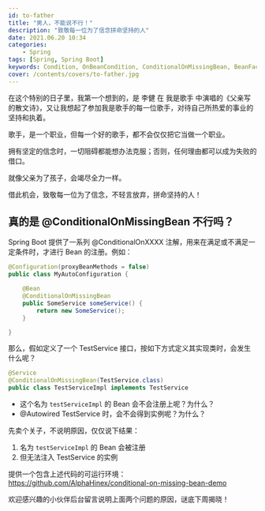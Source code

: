 ```yaml
---
id: to-father
title: "男人，不能说不行！"
description: "致敬每一位为了信念拼命坚持的人"
date: 2021.06.20 10:34
categories:
    - Spring
tags: [Spring, Spring Boot]
keywords: Condition, OnBeanCondition, ConditionalOnMissingBean, BeanFactory, BeanDefinitionRegistry, ApplicationContext
cover: /contents/covers/to-father.jpg
---
```


在这个特别的日子里，我第一个想到的，是 李健 在 我是歌手 中演唱的《父亲写的散文诗》，又让我想起了参加我是歌手的每一位歌手，对待自己所热爱的事业的坚持和执着。

歌手，是一个职业，但每一个好的歌手，都不会仅仅把它当做一个职业。

拥有坚定的信念时，一切阻碍都能想办法克服；否则，任何理由都可以成为失败的借口。

就像父亲为了孩子，会竭尽全力一样。

借此机会，致敬每一位为了信念，不轻言放弃，拼命坚持的人！


## 真的是 @ConditionalOnMissingBean 不行吗？

Spring Boot 提供了一系列 @ConditionalOnXXXX 注解，用来在满足或不满足一定条件时，才进行 Bean 的注册。例如：

```java
@Configuration(proxyBeanMethods = false)
public class MyAutoConfiguration {

    @Bean
    @ConditionalOnMissingBean
    public SomeService someService() {
        return new SomeService();
    }

}
```

那么，假如定义了一个 TestService 接口，按如下方式定义其实现类时，会发生什么呢？

```java
@Service
@ConditionalOnMissingBean(TestService.class)
public class TestServiceImpl implements TestService
```

* 这个名为 `testServiceImpl` 的 Bean 会不会注册上呢？为什么？
* @Autowired TestService 时，会不会得到实例呢？为什么？

先卖个关子，不说明原因，仅仅说下结果：

1. 名为 `testServiceImpl` 的 Bean 会被注册
1. 但无法注入 TestService 的实例

提供一个包含上述代码的可运行环境：https://github.com/AlphaHinex/conditional-on-missing-bean-demo

欢迎感兴趣的小伙伴后台留言说明上面两个问题的原因，谜底下周揭晓！